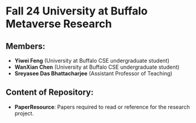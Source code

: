 # Fall 24 University at Buffalo Metaverse Research

## Members:

- **Yiwei Feng** (University at Buffalo CSE undergraduate student)
- **WanXian Chen** (University at Buffalo CSE undergraduate student)
- **Sreyasee Das Bhattacharjee** (Assistant Professor of Teaching)

## Content of Repository:

- **PaperResource**: Papers required to read or reference for the research project.
